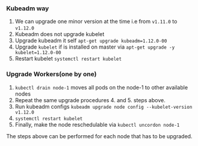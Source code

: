 ### Kubeadm way
1. We can upgrade one minor version at the time i.e from `v1.11.0` to `v1.12.0`
2. Kubeadm does not upgrade kubelet
3. Upgrade kubeadm it self `apt-get upgrade kubeadm=1.12.0-00`
4. Upgrade `kubelet` if is installed on master via `apt-get upgrade -y kubelet=1.12.0-00`
5. Restart kubelet `systemctl restart kubelet`

### Upgrade Workers(one by one)
1. `kubectl drain node-1` moves all pods on the node-1 to other available nodes
2. Repeat the same upgrade procedures 4. and 5. steps above.
3. Run kubeadm configs `kubeadm upgrade node config --kubelet-version v1.12.0` 
4. `systemctl restart kubelet`
5. Finally, make the node reschedulable via `kubectl uncordon node-1`

The steps above can be performed for each node that has to be upgraded.
